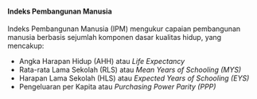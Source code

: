 #### Indeks Pembangunan Manusia

Indeks Pembangunan Manusia (IPM) mengukur capaian pembangunan manusia berbasis sejumlah komponen dasar kualitas hidup, yang mencakup:

* Angka Harapan Hidup (AHH) atau  *Life Expectancy*
* Rata-rata Lama Sekolah (RLS) atau *Mean Years of Schooling (MYS)*
* Harapan Lama Sekolah (HLS) atau *Expected Years of Schooling (EYS)*
* Pengeluaran per Kapita atau *Purchasing Power Parity (PPP)*
